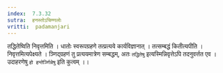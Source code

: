 ```yaml
---
index:  7.3.32
sutra:  हनस्तोऽचिण्णलोः
vritti:  padamanjari
---
```


तद्धितेष्विति निवृत्तमिति । धातोः स्वरूपग्रहणे तत्प्रत्यये कार्यविज्ञानात् । तत्सम्बद्धं कितीत्यपीति । निवृत्तमित्यपेक्ष्यते । ञ्णिद्ग्रहणं तु प्रत्ययमात्रेण सम्बद्धम्, अतः `तद्धितेषु` इत्यस्मिन्निवृत्तेऽपि तदनुवर्त्तत एव । उदाहरणेषु `हो हन्तेर्ञ्णिन्नेषु` इति कुत्वम् ।।
